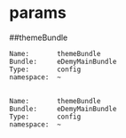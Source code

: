 params
======

##themeBundle

    Name:       themeBundle
    Bundle:     eDemyMainBundle
    Type:       config
    namespace:  ~
    
##

    Name:       themeBundle
    Bundle:     eDemyMainBundle
    Type:       config
    namespace:  ~